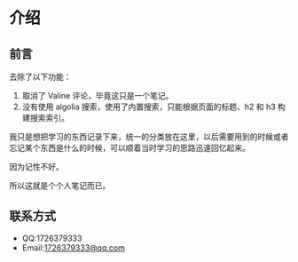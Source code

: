 # 介绍

## 前言

去除了以下功能：

1. 取消了 Valine 评论，毕竟这只是一个笔记。
2. 没有使用 algolia 搜索，使用了内置搜索，只能根据页面的标题、h2 和 h3 构建搜索索引。

我只是想把学习的东西记录下来，统一的分类放在这里，以后需要用到的时候或者忘记某个东西是什么的时候，可以顺着当时学习的思路迅速回忆起来。

因为记性不好。

所以这就是个个人笔记而已。


## 联系方式
- QQ:1726379333
- Email:1726379333@qq.com




